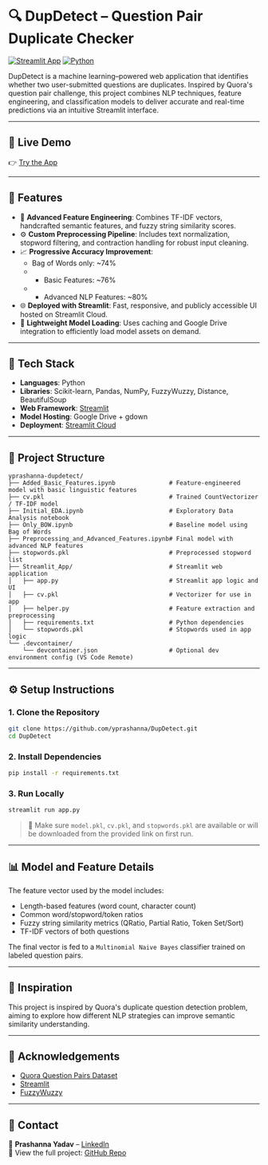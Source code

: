 
# 🔍 DupDetect – Question Pair Duplicate Checker

[![Streamlit App](https://img.shields.io/badge/Live%20Demo-Available-brightgreen)](https://duplicatedetector.streamlit.app/)
[![Python](https://img.shields.io/badge/Python-3.9+-blue.svg)](https://www.python.org/)

DupDetect is a machine learning–powered web application that identifies whether two user-submitted questions are duplicates. Inspired by Quora's question pair challenge, this project combines NLP techniques, feature engineering, and classification models to deliver accurate and real-time predictions via an intuitive Streamlit interface.

---

## 🚀 Live Demo

👉 [Try the App](https://duplicatedetector.streamlit.app/)

---

## 📌 Features

- 🧠 **Advanced Feature Engineering**: Combines TF-IDF vectors, handcrafted semantic features, and fuzzy string similarity scores.
- ⚙️ **Custom Preprocessing Pipeline**: Includes text normalization, stopword filtering, and contraction handling for robust input cleaning.
- 📈 **Progressive Accuracy Improvement**:
  - Bag of Words only: ~74%
  - + Basic Features: ~76%
  - + Advanced NLP Features: ~80%
- 🌐 **Deployed with Streamlit**: Fast, responsive, and publicly accessible UI hosted on Streamlit Cloud.
- 🧳 **Lightweight Model Loading**: Uses caching and Google Drive integration to efficiently load model assets on demand.

---

## 🧰 Tech Stack

- **Languages**: Python
- **Libraries**: Scikit-learn, Pandas, NumPy, FuzzyWuzzy, Distance, BeautifulSoup
- **Web Framework**: [Streamlit](https://streamlit.io/)
- **Model Hosting**: Google Drive + gdown
- **Deployment**: [Streamlit Cloud](https://streamlit.io/cloud)

---

## 📂 Project Structure

```
yprashanna-dupdetect/
├── Added_Basic_Features.ipynb               # Feature-engineered model with basic linguistic features
├── cv.pkl                                   # Trained CountVectorizer / TF-IDF model
├── Initial_EDA.ipynb                        # Exploratory Data Analysis notebook
├── Only_BOW.ipynb                           # Baseline model using Bag of Words
├── Preprocessing_and_Advanced_Features.ipynb# Final model with advanced NLP features
├── stopwords.pkl                            # Preprocessed stopword list
├── Streamlit_App/                           # Streamlit web application
│   ├── app.py                               # Streamlit app logic and UI
│   ├── cv.pkl                               # Vectorizer for use in app
│   ├── helper.py                            # Feature extraction and preprocessing
│   ├── requirements.txt                     # Python dependencies
│   └── stopwords.pkl                        # Stopwords used in app logic
└── .devcontainer/
    └── devcontainer.json                    # Optional dev environment config (VS Code Remote)
```

---

## ⚙️ Setup Instructions

### 1. Clone the Repository

```bash
git clone https://github.com/yprashanna/DupDetect.git
cd DupDetect
```

### 2. Install Dependencies

```bash
pip install -r requirements.txt
```

### 3. Run Locally

```bash
streamlit run app.py
```

> 🔁 Make sure `model.pkl`, `cv.pkl`, and `stopwords.pkl` are available or will be downloaded from the provided link on first run.

---

## 📊 Model and Feature Details

The feature vector used by the model includes:
- Length-based features (word count, character count)
- Common word/stopword/token ratios
- Fuzzy string similarity metrics (QRatio, Partial Ratio, Token Set/Sort)
- TF-IDF vectors of both questions

The final vector is fed to a `Multinomial Naive Bayes` classifier trained on labeled question pairs.

---

## 🧠 Inspiration

This project is inspired by Quora's duplicate question detection problem, aiming to explore how different NLP strategies can improve semantic similarity understanding.

---

## 🙌 Acknowledgements

- [Quora Question Pairs Dataset](https://www.kaggle.com/c/quora-question-pairs)
- [Streamlit](https://streamlit.io/)
- [FuzzyWuzzy](https://github.com/seatgeek/fuzzywuzzy)

---

## 💬 Contact

📧 **Prashanna Yadav** – [LinkedIn](https://www.linkedin.com/in/prashannaky/)  
📁 View the full project: [GitHub Repo](https://github.com/yprashanna/DupDetect)
